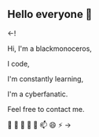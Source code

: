 ## Hello everyone 👋

<-!

Hi, 
I'm a blackmonoceros, 

I code, 

I'm constantly learning, 

I'm a cyberfanatic. 

Feel free to contact me.

🔭 🌱  👯  🤔 💬 📫 😄 ⚡ 
->
